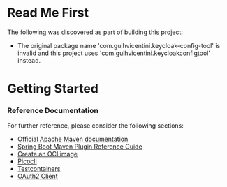 # Read Me First
The following was discovered as part of building this project:

* The original package name 'com.guihvicentini.keycloak-config-tool' is invalid and this project uses 'com.guihvicentini.keycloakconfigtool' instead.

# Getting Started

### Reference Documentation
For further reference, please consider the following sections:

* [Official Apache Maven documentation](https://maven.apache.org/guides/index.html)
* [Spring Boot Maven Plugin Reference Guide](https://docs.spring.io/spring-boot/docs/3.0.6/maven-plugin/reference/html/)
* [Create an OCI image](https://docs.spring.io/spring-boot/docs/3.0.6/maven-plugin/reference/html/#build-image)
* [Picocli](https://picocli.info/#_spring_boot_example)
* [Testcontainers](https://www.testcontainers.org/)
* [OAuth2 Client](https://docs.spring.io/spring-boot/docs/3.0.6/reference/htmlsingle/#web.security.oauth2.client)

